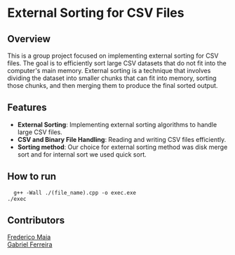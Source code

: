 # External Sorting for CSV Files

## Overview

This is a group project focused on implementing external sorting for CSV files. The goal is to efficiently sort large CSV datasets that do not fit into the computer's main memory. External sorting is a technique that involves dividing the dataset into smaller chunks that can fit into memory, sorting those chunks, and then merging them to produce the final sorted output.

## Features

- **External Sorting**: Implementing external sorting algorithms to handle large CSV files.
- **CSV and Binary File Handling**: Reading and writing CSV files efficiently.
- **Sorting method**: Our choice for external sorting method was disk merge sort and for internal sort we used quick sort.

## How to run

```
  g++ -Wall ./(file_name).cpp -o exec.exe
./exec
```
## Contributors

[Frederico Maia](https://github.com/fredmaia)<br>
[Gabriel Ferreira](https://github.com/Ferreira327)<br>
